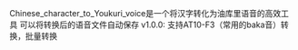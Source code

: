 Chinese_character_to_Youkuri_voice是一个将汉字转化为油库里语音的高效工具
可以将转换后的语音文件自动保存
v1.0.0: 
支持AT10-F3（常用的baka音）转换，批量转换
